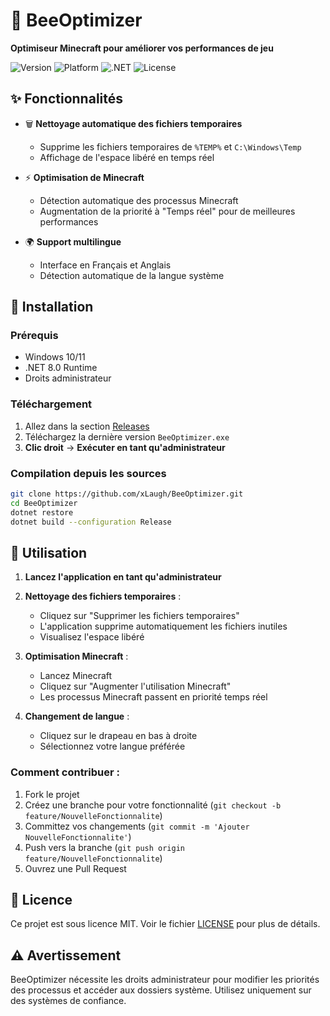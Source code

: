 # 🐝 BeeOptimizer

**Optimiseur Minecraft pour améliorer vos performances de jeu**

![Version](https://img.shields.io/badge/version-0.0.1-yellow.svg)
![Platform](https://img.shields.io/badge/platform-Windows-blue.svg)
![.NET](https://img.shields.io/badge/.NET-8.0-purple.svg)
![License](https://img.shields.io/badge/license-MIT-green.svg)

## ✨ Fonctionnalités

- 🗑️ **Nettoyage automatique des fichiers temporaires**
  - Supprime les fichiers temporaires de `%TEMP%` et `C:\Windows\Temp`
  - Affichage de l'espace libéré en temps réel
  
- ⚡ **Optimisation de Minecraft**
  - Détection automatique des processus Minecraft
  - Augmentation de la priorité à "Temps réel" pour de meilleures performances
  
- 🌍 **Support multilingue**
  - Interface en Français et Anglais
  - Détection automatique de la langue système

## 🚀 Installation

### Prérequis
- Windows 10/11
- .NET 8.0 Runtime
- Droits administrateur

### Téléchargement
1. Allez dans la section [Releases](https://github.com/xLaugh/BeeOptimizer/releases)
2. Téléchargez la dernière version `BeeOptimizer.exe`
3. **Clic droit** → **Exécuter en tant qu'administrateur**

### Compilation depuis les sources
```bash
git clone https://github.com/xLaugh/BeeOptimizer.git
cd BeeOptimizer
dotnet restore
dotnet build --configuration Release
```

## 📖 Utilisation

1. **Lancez l'application en tant qu'administrateur**
2. **Nettoyage des fichiers temporaires** :
   - Cliquez sur "Supprimer les fichiers temporaires"
   - L'application supprime automatiquement les fichiers inutiles
   - Visualisez l'espace libéré
   
3. **Optimisation Minecraft** :
   - Lancez Minecraft
   - Cliquez sur "Augmenter l'utilisation Minecraft"
   - Les processus Minecraft passent en priorité temps réel
   
4. **Changement de langue** :
   - Cliquez sur le drapeau en bas à droite
   - Sélectionnez votre langue préférée

### Comment contribuer :
1. Fork le projet
2. Créez une branche pour votre fonctionnalité (`git checkout -b feature/NouvelleFonctionnalite`)
3. Committez vos changements (`git commit -m 'Ajouter NouvelleFonctionnalite'`)
4. Push vers la branche (`git push origin feature/NouvelleFonctionnalite`)
5. Ouvrez une Pull Request

## 📄 Licence

Ce projet est sous licence MIT. Voir le fichier [LICENSE](LICENSE) pour plus de détails.

## ⚠️ Avertissement

BeeOptimizer nécessite les droits administrateur pour modifier les priorités des processus et accéder aux dossiers système. Utilisez uniquement sur des systèmes de confiance.


